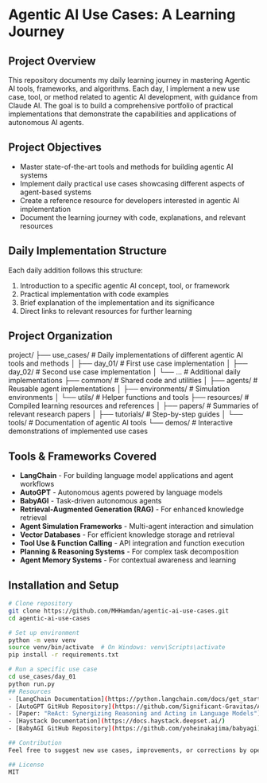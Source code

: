 # Agentic AI Use Cases: A Learning Journey

## Project Overview
This repository documents my daily learning journey in mastering Agentic AI tools, frameworks, and algorithms. Each day, I implement a new use case, tool, or method related to agentic AI development, with guidance from Claude AI. The goal is to build a comprehensive portfolio of practical implementations that demonstrate the capabilities and applications of autonomous AI agents.

## Project Objectives
- Master state-of-the-art tools and methods for building agentic AI systems
- Implement daily practical use cases showcasing different aspects of agent-based systems
- Create a reference resource for developers interested in agentic AI implementation
- Document the learning journey with code, explanations, and relevant resources

## Daily Implementation Structure
Each daily addition follows this structure:
1. Introduction to a specific agentic AI concept, tool, or framework
2. Practical implementation with code examples
3. Brief explanation of the implementation and its significance
4. Direct links to relevant resources for further learning

## Project Organization
project/
├── use_cases/            # Daily implementations of different agentic AI tools and methods
│   ├── day_01/           # First use case implementation
│   ├── day_02/           # Second use case implementation
│   └── ...               # Additional daily implementations
├── common/               # Shared code and utilities
│   ├── agents/           # Reusable agent implementations
│   ├── environments/     # Simulation environments
│   └── utils/            # Helper functions and tools
├── resources/            # Compiled learning resources and references
│   ├── papers/           # Summaries of relevant research papers
│   ├── tutorials/        # Step-by-step guides
│   └── tools/            # Documentation of agentic AI tools
└── demos/                # Interactive demonstrations of implemented use cases
## Tools & Frameworks Covered
- **LangChain** - For building language model applications and agent workflows
- **AutoGPT** - Autonomous agents powered by language models
- **BabyAGI** - Task-driven autonomous agents
- **Retrieval-Augmented Generation (RAG)** - For enhanced knowledge retrieval
- **Agent Simulation Frameworks** - Multi-agent interaction and simulation
- **Vector Databases** - For efficient knowledge storage and retrieval
- **Tool Use & Function Calling** - API integration and function execution
- **Planning & Reasoning Systems** - For complex task decomposition
- **Agent Memory Systems** - For contextual awareness and learning

## Installation and Setup

```bash
# Clone repository
git clone https://github.com/MHHamdan/agentic-ai-use-cases.git
cd agentic-ai-use-cases

# Set up environment
python -m venv venv
source venv/bin/activate  # On Windows: venv\Scripts\activate
pip install -r requirements.txt

# Run a specific use case
cd use_cases/day_01
python run.py
## Resources
- [LangChain Documentation](https://python.langchain.com/docs/get_started/introduction)
- [AutoGPT GitHub Repository](https://github.com/Significant-Gravitas/AutoGPT)
- [Paper: "ReAct: Synergizing Reasoning and Acting in Language Models"](https://arxiv.org/abs/2210.03629)
- [Haystack Documentation](https://docs.haystack.deepset.ai/)
- [BabyAGI GitHub Repository](https://github.com/yoheinakajima/babyagi)

## Contribution
Feel free to suggest new use cases, improvements, or corrections by opening an issue or pull request.

## License
MIT


